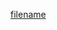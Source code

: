 [filename](https://raw.githubusercontent.com/growerp/growerp-chat/master/README.md ':include :type=md')
